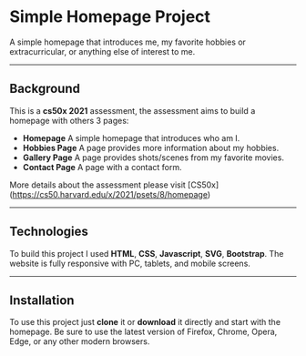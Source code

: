 # Simple Homepage Project
A simple homepage that introduces me, my favorite hobbies or extracurricular, or anything else of interest to me.

***

## Background
This is a **cs50x 2021** assessment, the assessment aims to build a homepage with others 3 pages:

* **Homepage**
    A simple homepage that introduces who am I.
* **Hobbies Page**
    A page provides more information about my hobbies.
* **Gallery Page**
    A page provides shots/scenes from my favorite movies.
* **Contact Page**
    A page with a contact form.

More details about the assessment please visit [CS50x] (https://cs50.harvard.edu/x/2021/psets/8/homepage)

***

## Technologies
To build this project I used **HTML**, **CSS**, **Javascript**, **SVG**, **Bootstrap**. The website is fully responsive with PC, tablets, and mobile screens.

***

## Installation
To use this project just **clone** it or **download** it directly and start with the homepage. Be sure to use the latest version of Firefox, Chrome, Opera, Edge, or any other modern browsers.

